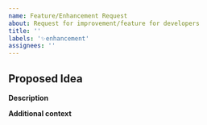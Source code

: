 ```yaml
---
name: Feature/Enhancement Request
about: Request for improvement/feature for developers
title: ''
labels: '✨enhancement'
assignees: ''
---
```


## Proposed Idea

**Description**

<!-- A clear and concise description of what are the changes to be added. -->

**Additional context**

<!-- Add any other context about the  enhancement. -->
<!-- Give any reference link or website -->
